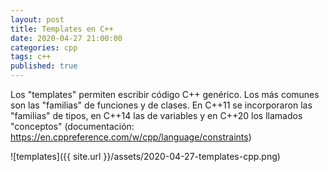 ```yaml
---
layout: post
title: Templates en C++
date: 2020-04-27 21:00:00
categories: cpp
tags: c++
published: true
---
```



Los "templates" permiten escribir código C++ genérico. Los más comunes son las "familias" de funciones y de clases. En C++11 se incorporaron las "familias" de tipos, en C++14 las de variables y en C++20 los llamados "conceptos" (documentación: https://en.cppreference.com/w/cpp/language/constraints)

![templates]({{ site.url }}/assets/2020-04-27-templates-cpp.png)
